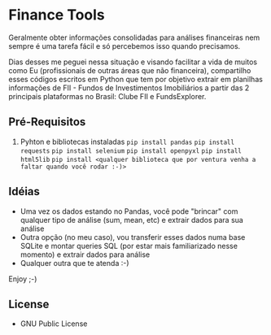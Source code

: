 # Finance Tools
Geralmente obter informações consolidadas para análises financeiras nem sempre é uma tarefa fácil e só percebemos isso quando precisamos.

Dias desses me peguei nessa situação e visando facilitar a vida de muitos como Eu (profissionais de outras áreas que não financeira), compartilho esses códigos escritos em Python que tem por objetivo extrair em planilhas informações de FII - Fundos de Investimentos Imobiliários a partir das 2 principais plataformas no Brasil: Clube FII e FundsExplorer.

## Pré-Requisitos
1. Pyhton e bibliotecas instaladas
        `pip install pandas`
        `pip install requests`
        `pip install selenium`
        `pip install openpyxl`
        `pip install html5lib`
        `pip install <qualquer biblioteca que por ventura venha a faltar quando você rodar :-)>`

## Idéias
- Uma vez os dados estando no Pandas, você pode "brincar" com qualquer tipo de análise (sum, mean, etc) e extrair dados para sua análise
- Outra opção (no meu caso), vou transferir esses dados numa base SQLite e montar queries SQL (por estar mais familiarizado nesse momento) e extrair dados para análise
- Qualquer outra que te atenda :-)

Enjoy ;-)

## License
- GNU Public License
